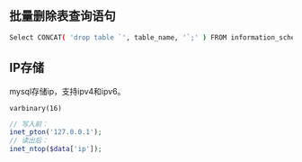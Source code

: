 ## 批量删除表查询语句

```bash
Select CONCAT( 'drop table `', table_name, '`;' ) FROM information_schema.tables Where table_name LIKE 'ram_%';
```

## IP存储

mysql存储ip，支持ipv4和ipv6。

```
varbinary(16)
```

```php
// 写入前：
inet_pton('127.0.0.1');
// 读出后：
inet_ntop($data['ip']);
```
